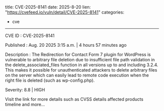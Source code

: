  
title: CVE-2025-8141
date: 2025-8-20
lien: "https://cvefeed.io/vuln/detail/CVE-2025-8141"
categories:
  - cve
---

CVE ID : CVE-2025-8141

Published :  Aug. 20
2025
3:15 a.m. | 4 hours
57 minutes ago

Description : The Redirection for Contact Form 7 plugin for WordPress is vulnerable to arbitrary file deletion due to insufficient file path validation in the delete_associated_files function in all versions up to
and including
3.2.4. This makes it possible for unauthenticated attackers to delete arbitrary files on the server
which can easily lead to remote code execution when the right file is deleted (such as wp-config.php).

Severity: 8.8 | HIGH

Visit the link for more details
such as CVSS details
affected products
timeline
and more...
